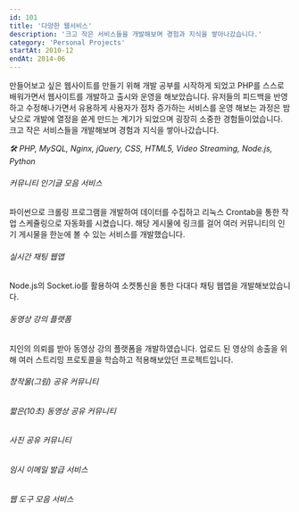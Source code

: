 ```yaml
---
id: 101
title: '다양한 웹서비스'
description: '크고 작은 서비스들을 개발해보며 경험과 지식을 쌓아나갔습니다.'
category: 'Personal Projects'
startAt: 2010-12
endAt: 2014-06
---
```


만들어보고 싶은 웹사이트를 만들기 위해 개발 공부를 시작하게 되었고 PHP를 스스로 배워가면서 웹사이트를 개발하고 출시와 운영을 해보았습니다.
유저들의 피드백을 반영하고 수정해나가면서 유용하게 사용자가 점차 증가하는 서비스를 운영 해보는 과정은 밤낮으로 개발에 열정을 쏟게 만드는 계기가 되었으며 굉장히 소중한 경험들이었습니다.
크고 작은 서비스들을 개발해보며 경험과 지식을 쌓아나갔습니다.

_🛠 PHP, MySQL, Nginx, jQuery, CSS, HTML5, Video Streaming, Node.js, Python_

###### 커뮤니티 인기글 모음 서비스

파이썬으로 크롤링 프로그램을 개발하여 데이터를 수집하고 리눅스 Crontab을 통한 작업 스케쥴링으로 자동화를 시켰습니다. 해당 게시물에 링크를 걸어 여러 커뮤니티의 인기 게시물을 한눈에 볼 수 있는 서비스를 개발했습니다.

###### 실시간 채팅 웹앱

Node.js의 Socket.io를 활용하여 소켓통신을 통한 다대다 채팅 웹앱을 개발해보았습니다.

###### 동영상 강의 플랫폼

지인의 의뢰를 받아 동영상 강의 플랫폼을 개발하였습니다. 업로드 된 영상의 송출을 위해 여러 스트리밍 프로토콜을 학습하고 적용해보았던 프로젝트입니다.

###### 창작물(그림) 공유 커뮤니티

###### 짧은(10초) 동영상 공유 커뮤니티

###### 사진 공유 커뮤니티

###### 임시 이메일 발급 서비스

###### 웹 도구 모음 서비스
